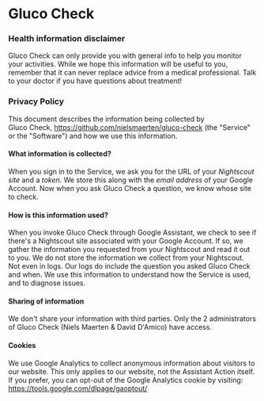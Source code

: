# Gluco Check

### Health information disclaimer
Gluco Check can only provide you with general info to help you monitor your activities.
While we hope this information will be useful to you, remember that it can never 
replace advice from a medical professional. Talk to your doctor if you have questions 
about treatment!

### Privacy Policy
This document describes the information being collected by  
Gluco Check, https://github.com/nielsmaerten/gluco-check (the "Service" or the "Software") and how we use this information.

#### What information is collected?
When you sign in to the Service, we ask you for the URL of your *Nightscout site* and a *token*.
We store this along with the *email address* of your Google Account.
Now when you ask Gluco Check a question, we know whose site to check.


#### How is this information used?
When you invoke Gluco Check through Google Assistant,
we check to see if there's a Nightscout site associated with your Google Account.
If so, we gather the information you requested from your Nightscout and read it out to you.
We do not store the information we collect from your Nightscout. Not even in logs.
Our logs do include the question you asked Gluco Check and when.
We use this information to understand how the Service is used, and to diagnose issues.

#### Sharing of information
We don't share your information with third parties.
Only the 2 administrators of Gluco Check (Niels Maerten & David D'Amico) have access.

#### Cookies
 We use Google Analytics to collect anonymous information about visitors to our website.
This only applies to our website, not the Assistant Action itself.
If you prefer, you can opt-out of the Google Analytics cookie by visiting:
https://tools.google.com/dlpage/gaoptout/
